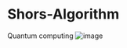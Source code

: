 # Shors-Algorithm
Quantum computing
![image](https://github.com/user-attachments/assets/2dd5d439-8246-49a0-b73e-828c7d7b5cd7)

